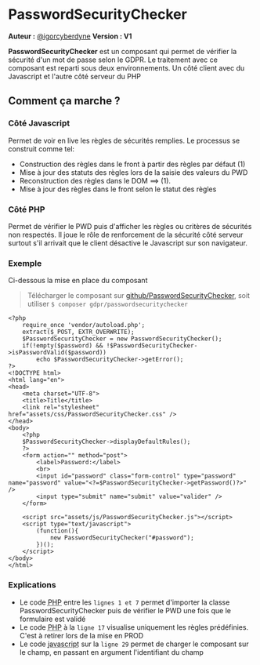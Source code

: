 # PasswordSecurityChecker

**Auteur :** [@igorcyberdyne](https://github.com/igorcyberdyne)
**Version : V1**

**PasswordSecurityChecker** est un composant qui permet de vérifier la sécurité d'un mot de passe selon le GDPR.
Le traitement avec ce composant est reparti sous deux environnements. Un côté client avec du Javascript et l'autre côté
serveur du PHP

## Comment ça marche ?
### Côté Javascript
Permet de voir en live les règles de sécurités remplies. Le processus se construit comme tel:
 - Construction des règles dans le front à partir des règles par défaut (1)
 - Mise à jour des statuts des règles lors de la saisie des valeurs du PWD
 - Reconstruction des règles dans le DOM ==> (1).
 - Mise à jour des règles dans le front selon le statut des règles

### Côté PHP
Permet de vérifier le PWD puis d'afficher les règles ou critères de sécurités non respectés.
Il joue le rôle de renforcement de la sécurité côté serveur surtout s'il arrivait que le client désactive le Javascript
sur son navigateur.

### Exemple
Ci-dessous la mise en place du composant

> Télécharger le composant sur [github/PasswordSecurityChecker](https://github.com/IAICongoCommunity/PasswordSecurityChecker), soit utiliser `$ composer gdpr/passwordsecuritychecker`

    <?php
        require_once 'vendor/autoload.php';
        extract($_POST, EXTR_OVERWRITE);
        $PasswordSecurityChecker = new PasswordSecurityChecker();
        if(!empty($password) && !$PasswordSecurityChecker->isPasswordValid($password))
            echo $PasswordSecurityChecker->getError();
    ?>
    <!DOCTYPE html>
    <html lang="en">
    <head>
        <meta charset="UTF-8">
        <title>Title</title>
        <link rel="stylesheet" href="assets/css/PasswordSecurityChecker.css" />
    </head>
    <body>
        <?php
        $PasswordSecurityChecker->displayDefaultRules();
        ?>
        <form action="" method="post">
            <label>Password:</label>
            <br>
            <input id="password" class="form-control" type="password" name="password" value="<?=$PasswordSecurityChecker->getPassword()?>" />
            <input type="submit" name="submit" value="valider" />
        </form>

        <script src="assets/js/PasswordSecurityChecker.js"></script>
        <script type="text/javascript">
            (function(){
                new PasswordSecurityChecker("#password");
            })();
        </script>
    </body>
    </html>

### Explications

 - Le code <abbr title="PHP Language">PHP</abbr> entre les `lignes 1 et 7` permet d'importer la classe PasswordSecurityChecker puis de vérifier le PWD une fois que le formulaire est validé
 - Le code <abbr title="PHP Language">PHP</abbr> à la `ligne 17` visualise uniquement les règles prédéfinies. C'est à retirer lors de la mise en PROD
 - Le code <abbr title="JavaScript Language">javascript</abbr> sur la `ligne 29` permet de charger le composant sur le champ, en passant en argument l'identifiant du champ